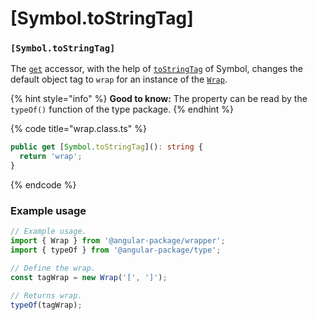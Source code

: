 # \[Symbol.toStringTag]

### `[Symbol.toStringTag]`

The [`get`](https://developer.mozilla.org/en-US/docs/Web/JavaScript/Reference/Functions/get) accessor, with the help of [`toStringTag`](https://developer.mozilla.org/en-US/docs/Web/JavaScript/Reference/Global\_Objects/Symbol/toStringTag) of Symbol, changes the default object tag to `wrap` for an instance of the [`Wrap`](../wrap.md).

{% hint style="info" %}
**Good to know:** The property can be read by the `typeOf()` function of the type package.
{% endhint %}

{% code title="wrap.class.ts" %}
```typescript
public get [Symbol.toStringTag](): string {
  return 'wrap';
}
```
{% endcode %}

### Example usage

```typescript
// Example usage.
import { Wrap } from '@angular-package/wrapper';
import { typeOf } from '@angular-package/type';

// Define the wrap.
const tagWrap = new Wrap('[', ']');

// Returns wrap.
typeOf(tagWrap);
```

